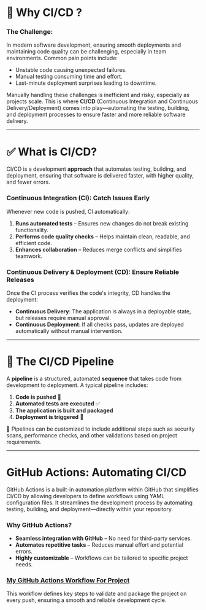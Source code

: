 # 🚀 Why CI/CD ?

### The Challenge:
In modern software development, ensuring smooth deployments and maintaining code quality can be challenging, especially in team environments. Common pain points include:
- Unstable code causing unexpected failures.
- Manual testing consuming time and effort.
- Last-minute deployment surprises leading to downtime.

Manually handling these challenges is inefficient and risky, especially as projects scale. This is where **CI/CD** (Continuous Integration and Continuous Delivery/Deployment) comes into play—automating the testing, building, and deployment processes to ensure faster and more reliable software delivery.

---

# ✅ What is CI/CD?
CI/CD is a development **approach** that automates testing, building, and deployment, ensuring that software is delivered faster, with higher quality, and fewer errors.

### Continuous Integration (CI): **Catch Issues Early**
Whenever new code is pushed, CI automatically:
1. **Runs automated tests** – Ensures new changes do not break existing functionality.
2. **Performs code quality checks** – Helps maintain clean, readable, and efficient code.
3. **Enhances collaboration** – Reduces merge conflicts and simplifies teamwork.

### Continuous Delivery & Deployment (CD): **Ensure Reliable Releases**
Once the CI process verifies the code's integrity, CD handles the deployment:
- **Continuous Delivery**: The application is always in a deployable state, but releases require manual approval.
- **Continuous Deployment**: If all checks pass, updates are deployed automatically without manual intervention.

---

# 🔄 The CI/CD Pipeline 
A **pipeline** is a structured, automated **sequence** that takes code from development to deployment. A typical pipeline includes:
1. **Code is pushed** 🚀
2. **Automated tests are executed** ✅
3. **The application is built and packaged** 
4. **Deployment is triggered** 🎉

📌 Pipelines can be customized to include additional steps such as security scans, performance checks, and other validations based on project requirements.


---

#  GitHub Actions: Automating CI/CD
GitHub Actions is a built-in automation platform within GitHub that simplifies CI/CD by allowing developers to define workflows using YAML configuration files. It streamlines the development process by automating testing, building, and deployment—directly within your repository.


### Why GitHub Actions?
- **Seamless integration with GitHub** – No need for third-party services.
- **Automates repetitive tasks** – Reduces manual effort and potential errors.
- **Highly customizable** – Workflows can be tailored to specific project needs.


### [My GitHub Actions Workflow For Project](https://github.com/hanin-mohamed/Spring-boot-demo/blob/main/.github/workflows/ci-cd-pipeline.yml)

This workflow defines key steps to validate and package the project on every push, ensuring a smooth and reliable development cycle.


